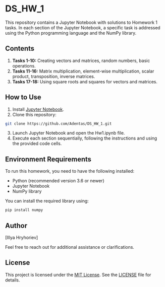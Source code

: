 # DS_HW_1

This repository contains a Jupyter Notebook with solutions to Homework 1 tasks. In each section of the Jupyter Notebook, a specific task is addressed using the Python programming language and the NumPy library.

## Contents

1. **Tasks 1-10:** Creating vectors and matrices, random numbers, basic operations.
2. **Tasks 11-16:** Matrix multiplication, element-wise multiplication, scalar product, transposition, inverse matrices.
3. **Tasks 17-18:** Using square roots and squares for vectors and matrices.

## How to Use

1. Install [Jupyter Notebook](https://jupyter.org/install).
2. Clone this repository:

```bash
git clone https://github.com/Adentas/DS_HW_1.git
```

3. Launch Jupyter Notebook and open the Hw1.ipynb file.
4. Execute each section sequentially, following the instructions and using the provided code cells.

## Environment Requirements

To run this homework, you need to have the following installed:

- Python (recommended version 3.6 or newer)
- Jupyter Notebook
- NumPy library

You can install the required library using:

```bash
pip install numpy
```

## Author

[Illya Hryhoriev]

Feel free to reach out for additional assistance or clarifications.

## License

This project is licensed under the [MIT License](LICENSE). See the [LICENSE](LICENSE) file for details.



